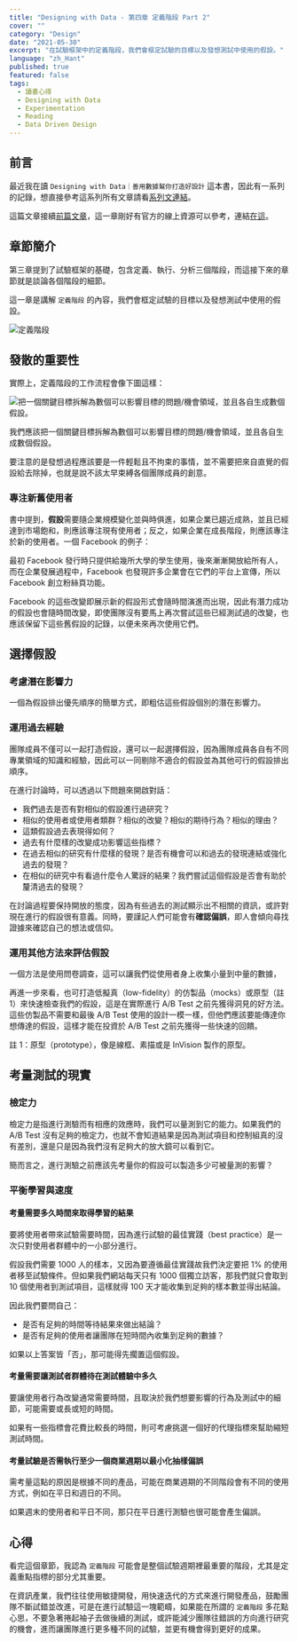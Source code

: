 ```yaml
---
title: "Designing with Data - 第四章 定義階段 Part 2"
cover: ""
category: "Design"
date: "2021-05-30"
excerpt: "在試驗框架中的定義階段，我們會框定試驗的目標以及發想測試中使用的假設。"
language: "zh_Hant"
published: true
featured: false
tags:
  - 讀書心得
  - Designing with Data
  - Experimentation
  - Reading
  - Data Driven Design
---
```


## 前言

最近我在讀 `Designing with Data｜善用數據幫你打造好設計` 這本書，因此有一系列的記錄，想直接參考這系列所有文章請看[系列文連結](/tags/designing-with-data)。

這篇文章接續[前篇文章](/post/2021/05/22/designing-with-data-ch-4-part-1)，這一章剛好有官方的線上資源可以參考，連結[在這](https://www.oreilly.com/library/view/designing-with-data/9781449334925/ch04.html)。

## 章節簡介

第三章提到了試驗框架的基礎，包含定義、執行、分析三個階段，而這接下來的章節就是談論各個階段的細節。

這一章是講解 `定義階段` 的內容，我們會框定試驗的目標以及發想測試中使用的假設。

![定義階段](https://www.oreilly.com/library/view/designing-with-data/9781449334925/assets/dwda_0401.png)

## 發散的重要性

實際上，定義階段的工作流程會像下圖這樣：

![把一個關鍵目標拆解為數個可以影響目標的問題/機會領域，並且各自生成數個假設。](https://www.oreilly.com/library/view/designing-with-data/9781449334925/assets/dwda_0412.png)

我們應該把一個關鍵目標拆解為數個可以影響目標的問題/機會領域，並且各自生成數個假設。

要注意的是發想過程應該要是一件輕鬆且不拘束的事情，並不需要把來自直覺的假設給去除掉，也就是說不該太早束縛各個團隊成員的創意。

### 專注新舊使用者

書中提到，**假設**需要隨企業規模變化並與時俱進，如果企業已趨近成熟，並且已經達到市場飽和，則應該專注現有使用者；反之，如果企業在成長階段，則應該專注於新的使用者。一個 Facebook 的例子：

最初 Facebook 發行時只提供給幾所大學的學生使用，後來漸漸開放給所有人，而在企業發展過程中，Facebook 也發現許多企業會在它們的平台上宣傳，所以 Facebook 創立粉絲頁功能。

Facebook 的這些改變即展示新的假設形式會隨時間演進而出現，因此有潛力成功的假設也會隨時間改變，即使團隊沒有要馬上再次嘗試這些已經測試過的改變，也應該保留下這些舊假設的記錄，以便未來再次使用它們。

## 選擇假設

### 考慮潛在影響力

一個為假設排出優先順序的簡單方式，即粗估這些假設個別的潛在影響力。

### 運用過去經驗

團隊成員不僅可以一起打造假設，還可以一起選擇假設，因為團隊成員各自有不同專業領域的知識和經驗，因此可以一同剔除不適合的假設並為其他可行的假設排出順序。

在進行討論時，可以透過以下問題來開啟對話：

- 我們過去是否有對相似的假設進行過研究？
- 相似的使用者或使用者類群？相似的改變？相似的期待行為？相似的理由？
- 這類假設過去表現得如何？
- 過去有什麼樣的改變成功影響這些指標？
- 在過去相似的研究有什麼樣的發現？是否有機會可以和過去的發現連結或強化過去的發現？
- 在相似的研究中有看過什麼令人驚訝的結果？我們嘗試這個假設是否會有助於釐清過去的發現？

在討論過程要保持開放的態度，因為有些過去的測試顯示出不相關的資訊，或許對現在進行的假設很有意義。同時，要謹記人們可能會有**確認偏誤**，即人會傾向尋找證據來確認自己的想法或信仰。

### 運用其他方法來評估假設

一個方法是使用問卷調查，這可以讓我們從使用者身上收集小量到中量的數據，

再進一步來看，也可打造低擬真（low-fidelity）的仿製品（mocks）或原型（註 1）來快速檢查我們的假設，這是在實際進行 A/B Test 之前先獲得洞見的好方法。這些仿製品不需要和最後 A/B Test 使用的設計一模一樣，但他們應該要能傳達你想傳達的假設，這樣才能在投資於 A/B Test 之前先獲得一些快速的回饋。

註 1：原型（prototype），像是線框、素描或是 InVision 製作的原型。

## 考量測試的現實

### 檢定力

檢定力是指進行測驗而有相應的效應時，我們可以量測到它的能力。如果我們的 A/B Test 沒有足夠的檢定力，也就不會知道結果是因為測試項目和控制組真的沒有差別，還是只是因為我們沒有足夠大的放大鏡可以看到它。

簡而言之，進行測驗之前應該先考量你的假設可以製造多少可被量測的影響？

### 平衡學習與速度

#### 考量需要多久時間來取得學習的結果

要將使用者帶來試驗需要時間，因為進行試驗的最佳實踐（best practice）是一次只對使用者群體中的一小部分進行。

假設我們需要 1000 人的樣本，又因為要遵循最佳實踐故我們決定要把 1% 的使用者移至試驗條件。但如果我們網站每天只有 1000 個獨立訪客，那我們就只會取到 10 個使用者到測試項目，這樣就得 100 天才能收集到足夠的樣本數並得出結論。

因此我們要問自己：

- 是否有足夠的時間等待結果來做出結論？
- 是否有足夠的使用者讓團隊在短時間內收集到足夠的數據？

如果以上答案皆「否」，那可能得先擱置這個假設。

#### 考量需要讓測試者群體待在測試體驗中多久

要讓使用者行為改變通常需要時間，且取決於我們想要影響的行為及測試中的細節，可能需要或長或短的時間。

如果有一些指標會花費比較長的時間，則可考慮挑選一個好的代理指標來幫助縮短測試時間。

#### 考量試驗是否需執行至少一個商業週期以最小化抽樣偏誤

需考量這點的原因是根據不同的產品，可能在商業週期的不同階段會有不同的使用方式，例如在平日和週日的不同。

如果週末的使用者和平日不同，那只在平日進行測驗也很可能會產生偏誤。

## 心得

看完這個章節，我認為 `定義階段` 可能會是整個試驗週期裡最重要的階段，尤其是定義重點指標的部分尤其重要。

在資訊產業，我們往往使用敏捷開發，用快速迭代的方式來進行開發產品，鼓勵團隊不斷試錯並改進，可是在進行試驗這一塊範疇，如果能在所謂的 `定義階段` 多花點心思，不要急著捲起袖子去做後續的測試，或許能減少團隊往錯誤的方向進行研究的機會，進而讓團隊進行更多種不同的試驗，並更有機會得到更好的成果。
